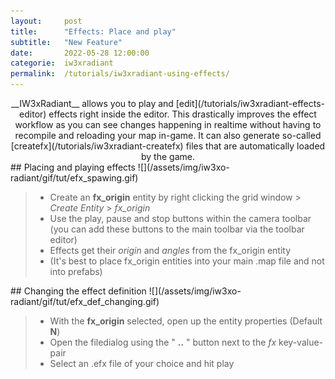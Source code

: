 ```yaml
---
layout:     post
title:      "Effects: Place and play"
subtitle:   "New Feature"
date:       2022-05-28 12:00:00
categorie:  iw3xradiant
permalink:  /tutorials/iw3xradiant-using-effects/
---
```


<!-- overwrite header bg if defined -->
<script> var header_bg = "/assets/img/iw3xo-radiant/header.jpg"; </script>
<!-- tag for quick links so we do not show the nav -->
<a name="quicklink"></a>
 
<div align="center" markdown="1"> 
__IW3xRadiant__ allows you to play and [edit](/tutorials/iw3xradiant-effects-editor) effects right inside the editor.  
This drastically improves the effect workflow as you can see changes happening in realtime without having to recompile and reloading your map in-game.  
It can also generate so-called [createfx](/tutorials/iw3xradiant-createfx) files that are automatically loaded by the game.
</div>

<div class="padding-2l"></div>
## Placing and playing effects
![](/assets/img/iw3xo-radiant/gif/tut/efx_spawing.gif) 


> - Create an __fx_origin__ entity by right clicking the grid window > _Create Entity_ > _fx_origin_  
> - Use the play, pause and stop buttons within the camera toolbar (you can add these buttons to the main toolbar via the toolbar editor)
> - Effects get their  _origin_ and _angles_ from the fx_origin entity
> - (It's best to place fx_origin entities into your main .map file and not into prefabs)

<a name="efxdef"></a>
<div class="padding-2l"></div>
## Changing the effect definition
![](/assets/img/iw3xo-radiant/gif/tut/efx_def_changing.gif) 


> - With the __fx_origin__ selected, open up the entity properties (Default __N__)
> - Open the filedialog using the " __..__ " button next to the _fx_ key-value-pair
> - Select an .efx file of your choice and hit play

<div class="padding-2l"></div>